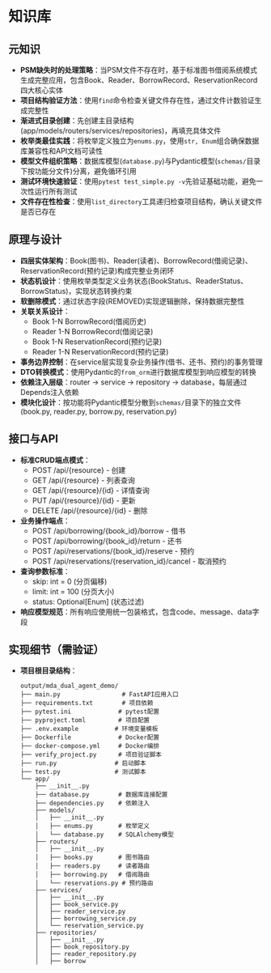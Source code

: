 # 知识库

## 元知识
- **PSM缺失时的处理策略**：当PSM文件不存在时，基于标准图书借阅系统模式生成完整应用，包含Book、Reader、BorrowRecord、ReservationRecord四大核心实体
- **项目结构验证方法**：使用`find`命令检查关键文件存在性，通过文件计数验证生成完整性
- **渐进式目录创建**：先创建主目录结构(app/models/routers/services/repositories)，再填充具体文件
- **枚举类最佳实践**：将枚举定义独立为`enums.py`，使用`str, Enum`组合确保数据库兼容性和API文档可读性
- **模型文件组织策略**：数据库模型(`database.py`)与Pydantic模型(`schemas/`目录下按功能分文件)分离，避免循环引用
- **测试环境快速验证**：使用`pytest test_simple.py -v`先验证基础功能，避免一次性运行所有测试
- **文件存在性检查**：使用`list_directory`工具递归检查项目结构，确认关键文件是否已存在

## 原理与设计
- **四层实体架构**：Book(图书)、Reader(读者)、BorrowRecord(借阅记录)、ReservationRecord(预约记录)构成完整业务闭环
- **状态机设计**：使用枚举类型定义业务状态(BookStatus、ReaderStatus、BorrowStatus)，实现状态转换约束
- **软删除模式**：通过状态字段(REMOVED)实现逻辑删除，保持数据完整性
- **关联关系设计**：
  - Book 1-N BorrowRecord(借阅历史)
  - Reader 1-N BorrowRecord(借阅记录)
  - Book 1-N ReservationRecord(预约记录)
  - Reader 1-N ReservationRecord(预约记录)
- **事务边界控制**：在service层实现复杂业务操作(借书、还书、预约)的事务管理
- **DTO转换模式**：使用Pydantic的`from_orm`进行数据库模型到响应模型的转换
- **依赖注入层级**：router → service → repository → database，每层通过Depends注入依赖
- **模块化设计**：按功能将Pydantic模型分散到`schemas/`目录下的独立文件(book.py, reader.py, borrow.py, reservation.py)

## 接口与API
- **标准CRUD端点模式**：
  - POST /api/{resource} - 创建
  - GET /api/{resource} - 列表查询
  - GET /api/{resource}/{id} - 详情查询
  - PUT /api/{resource}/{id} - 更新
  - DELETE /api/{resource}/{id} - 删除
- **业务操作端点**：
  - POST /api/borrowing/{book_id}/borrow - 借书
  - POST /api/borrowing/{book_id}/return - 还书
  - POST /api/reservations/{book_id}/reserve - 预约
  - POST /api/reservations/{reservation_id}/cancel - 取消预约
- **查询参数标准**：
  - skip: int = 0 (分页偏移)
  - limit: int = 100 (分页大小)
  - status: Optional[Enum] (状态过滤)
- **响应模型规范**：所有响应使用统一包装格式，包含code、message、data字段

## 实现细节（需验证）
- **项目根目录结构**：
  ```
  output/mda_dual_agent_demo/
  ├── main.py                 # FastAPI应用入口
  ├── requirements.txt        # 项目依赖
  ├── pytest.ini             # pytest配置
  ├── pyproject.toml         # 项目配置
  ├── .env.example          # 环境变量模板
  ├── Dockerfile             # Docker配置
  ├── docker-compose.yml     # Docker编排
  ├── verify_project.py      # 项目验证脚本
  ├── run.py                # 启动脚本
  ├── test.py               # 测试脚本
  └── app/
      ├── __init__.py
      ├── database.py        # 数据库连接配置
      ├── dependencies.py    # 依赖注入
      ├── models/
      │   ├── __init__.py
      │   ├── enums.py       # 枚举定义
      │   └── database.py    # SQLAlchemy模型
      ├── routers/
      │   ├── __init__.py
      │   ├── books.py       # 图书路由
      │   ├── readers.py     # 读者路由
      │   ├── borrowing.py   # 借阅路由
      │   └── reservations.py # 预约路由
      ├── services/
      │   ├── __init__.py
      │   ├── book_service.py
      │   ├── reader_service.py
      │   ├── borrowing_service.py
      │   └── reservation_service.py
      ├── repositories/
      │   ├── __init__.py
      │   ├── book_repository.py
      │   ├── reader_repository.py
      │   ├── borrow